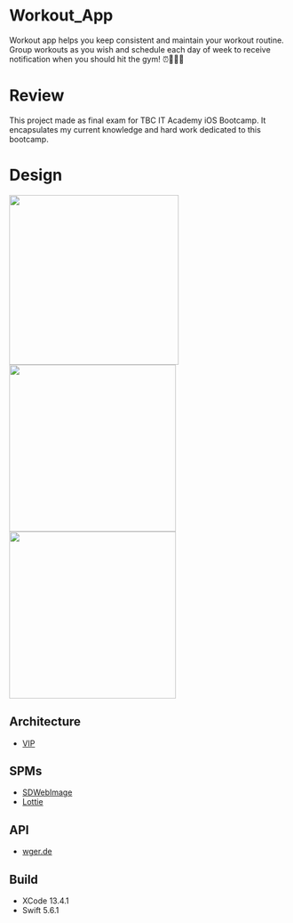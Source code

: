 # Workout_App
Workout app helps you keep consistent and maintain your workout routine.
Group workouts as you wish and schedule each day of week to receive notification when you should hit the gym! ⏰🏋🏻‍♀️

# Review
This project made as final exam for TBC IT Academy iOS Bootcamp.
It encapsulates my current knowledge and hard work dedicated to this bootcamp.

# Design
<img width="305" src="https://user-images.githubusercontent.com/72808071/192299714-a341f542-1991-4612-b25f-bc744adbf58c.png"><img width="300" src="https://user-images.githubusercontent.com/72808071/192295732-1d6ed579-bdc5-48ee-94a5-66f2214c6408.png"><img width="300" src="https://user-images.githubusercontent.com/72808071/192295811-ceff8ebe-129f-4a10-b094-95a0f558bd17.png">

## Architecture
- [VIP](https://clean-swift.com/) </br>

## SPMs
- [SDWebImage](https://github.com/SDWebImage/SDWebImage)
- [Lottie](https://github.com/airbnb/lottie-ios) </br>

## API
- [wger.de](https://wger.de/en/software/features) </br>

## Build
- XCode 13.4.1
- Swift 5.6.1
